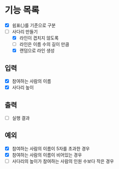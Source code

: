 # 기능 목록

- [x] 쉼표(,)를 기준으로 구분
- [ ] 사다리 만들기
  - [x] 라인이 겹치지 않도록
  - [ ] 라인은 이름 수의 길이 만큼
  - [x] 랜덤으로 라인 생성

## 입력

- [x] 참여하는 사람의 이름
- [x] 사다리 높이

## 출력

- [ ] 실행 결과

## 예외

- [x] 참여하는 사람의 이름이 5자를 초과한 경우
- [x] 참여하는 사람의 이름이 비어있는 경우
- [ ] 사다리의 높이가 참여하는 사람의 인원 수보다 작은 경우
